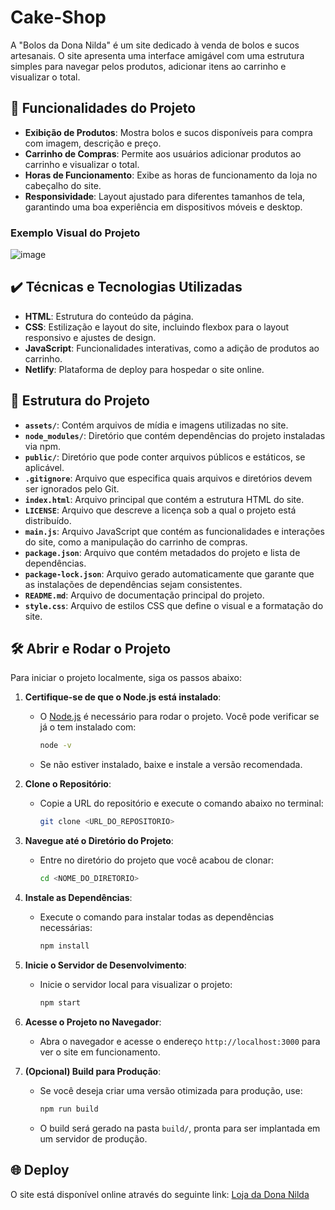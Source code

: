 # Cake-Shop

A "Bolos da Dona Nilda" é um site dedicado à venda de bolos e sucos artesanais. O site apresenta uma interface amigável com uma estrutura simples para navegar pelos produtos, adicionar itens ao carrinho e visualizar o total. 

## 🔨 Funcionalidades do Projeto

- **Exibição de Produtos**: Mostra bolos e sucos disponíveis para compra com imagem, descrição e preço.
- **Carrinho de Compras**: Permite aos usuários adicionar produtos ao carrinho e visualizar o total.
- **Horas de Funcionamento**: Exibe as horas de funcionamento da loja no cabeçalho do site.
- **Responsividade**: Layout ajustado para diferentes tamanhos de tela, garantindo uma boa experiência em dispositivos móveis e desktop.

### Exemplo Visual do Projeto

![image](https://github.com/user-attachments/assets/ad5a248f-22be-4164-a0f9-308850e9147d)

## ✔️ Técnicas e Tecnologias Utilizadas

- **HTML**: Estrutura do conteúdo da página.
- **CSS**: Estilização e layout do site, incluindo flexbox para o layout responsivo e ajustes de design.
- **JavaScript**: Funcionalidades interativas, como a adição de produtos ao carrinho.
- **Netlify**: Plataforma de deploy para hospedar o site online.

## 📁 Estrutura do Projeto

- **`assets/`**: Contém arquivos de mídia e imagens utilizadas no site.
- **`node_modules/`**: Diretório que contém dependências do projeto instaladas via npm.
- **`public/`**: Diretório que pode conter arquivos públicos e estáticos, se aplicável.
- **`.gitignore`**: Arquivo que especifica quais arquivos e diretórios devem ser ignorados pelo Git.
- **`index.html`**: Arquivo principal que contém a estrutura HTML do site.
- **`LICENSE`**: Arquivo que descreve a licença sob a qual o projeto está distribuído.
- **`main.js`**: Arquivo JavaScript que contém as funcionalidades e interações do site, como a manipulação do carrinho de compras.
- **`package.json`**: Arquivo que contém metadados do projeto e lista de dependências.
- **`package-lock.json`**: Arquivo gerado automaticamente que garante que as instalações de dependências sejam consistentes.
- **`README.md`**: Arquivo de documentação principal do projeto.
- **`style.css`**: Arquivo de estilos CSS que define o visual e a formatação do site.

## 🛠️ Abrir e Rodar o Projeto

Para iniciar o projeto localmente, siga os passos abaixo:

1. **Certifique-se de que o Node.js está instalado**:
   - O [Node.js](https://nodejs.org/) é necessário para rodar o projeto. Você pode verificar se já o tem instalado com:
     ```bash
     node -v
     ```
   - Se não estiver instalado, baixe e instale a versão recomendada.

2. **Clone o Repositório**:
   - Copie a URL do repositório e execute o comando abaixo no terminal:
     ```bash
     git clone <URL_DO_REPOSITORIO>
     ```

3. **Navegue até o Diretório do Projeto**:
   - Entre no diretório do projeto que você acabou de clonar:
     ```bash
     cd <NOME_DO_DIRETORIO>
     ```

4. **Instale as Dependências**:
   - Execute o comando para instalar todas as dependências necessárias:
     ```bash
     npm install
     ```

5. **Inicie o Servidor de Desenvolvimento**:
   - Inicie o servidor local para visualizar o projeto:
     ```bash
     npm start
     ```

6. **Acesse o Projeto no Navegador**:
   - Abra o navegador e acesse o endereço `http://localhost:3000` para ver o site em funcionamento.

7. **(Opcional) Build para Produção**:
   - Se você deseja criar uma versão otimizada para produção, use:
     ```bash
     npm run build
     ```

   - O build será gerado na pasta `build/`, pronta para ser implantada em um servidor de produção.

## 🌐 Deploy

O site está disponível online através do seguinte link: [Loja da Dona Nilda](https://bolosdanilda.netlify.app/)

